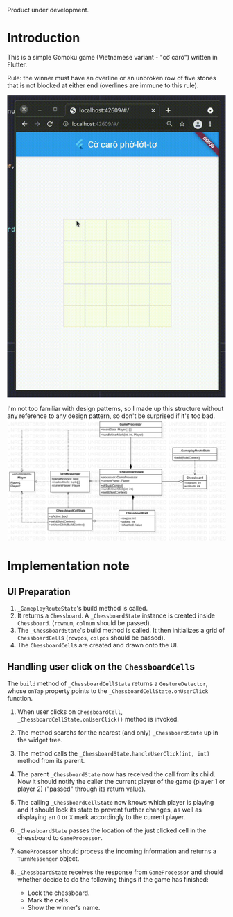 Product under development.

# Introduction
This is a simple Gomoku game (Vietnamese variant - "cờ carô") written in Flutter.

Rule: the winner must have an overline or an unbroken row of five stones that is not blocked at either end (overlines are immune to this rule). <br>

![demo](extra/demo.gif)

I'm not too familiar with design patterns, so I made up this structure without any reference to any design pattern, so don't be surprised if it's too bad.
![class-diagram](extra/ClassDiagram.jpg)

# Implementation note
## UI Preparation 
1. `_GameplayRouteState`'s build method is called.
2. It returns a `Chessboard`. A `_ChessboardState` instance is created inside `Chessboard`. (`rownum`, `colnum` should be passed).
3. The `_ChessboardState`'s build method is called. It then initializes a grid of `ChessboardCell`s (`rowpos`, `colpos` should be passed).
4. The `ChessboardCell`s are created and drawn onto the UI.

## Handling user click on the `ChessboardCell`s
The `build` method of `_ChessboardCellState` returns a `GestureDetector`, whose `onTap` property points to the `_ChessboardCellState.onUserClick` function.
1. When user clicks on `ChessboardCell`, `_ChessboardCellState.onUserClick()` method is invoked.
2. The method searchs for the nearest (and only) `_ChessboardState` up in the widget tree.
3. The method calls the `_ChessboardState.handleUserClick(int, int)` method from its parent.
4. The parent `_ChessboardState` now has received the call from its child. Now it should notify the caller the current player of the game (player 1 or player 2) ("passed" through its return value).
5. The calling `_ChessboardCellState` now knows which player is playing and it should lock its state to prevent further changes, as well as displaying an `O` or `X` mark accordingly to the current player.

6. `_ChessboardState` passes the location of the just clicked cell in the chessboard to `GameProcessor`.
7. `GameProcessor` should process the incoming information and returns a `TurnMessenger` object.
8. `_ChessboardState` receives the response from `GameProcessor` and should whether decide to do the following things if the game has finished:
    - Lock the chessboard.
    - Mark the cells.
    - Show the winner's name.